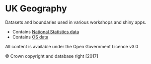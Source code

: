 # UK Geography

Datasets and boundaries used in various workshops and shiny apps. 

  - Contains [National Statistics data](https://www.ons.gov.uk/peoplepopulationandcommunity/elections/electoralregistration)
  - Contains [OS data](http://geoportal.statistics.gov.uk/)

All content is available under the Open Government Licence v3.0

&copy; Crown copyright and database right [2017]

